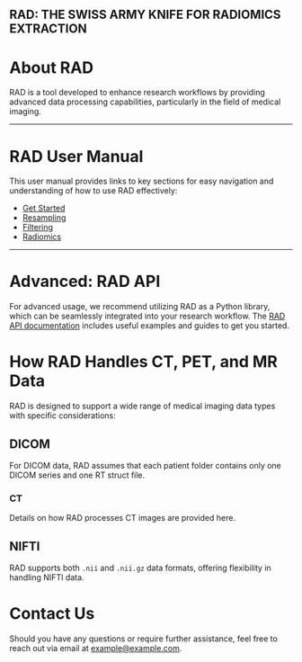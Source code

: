RAD: THE SWISS ARMY KNIFE FOR RADIOMICS EXTRACTION
---
# About RAD

RAD is a tool developed to enhance research workflows by providing advanced data processing capabilities, particularly in the field of medical imaging.

---

# RAD User Manual

This user manual provides links to key sections for easy navigation and understanding of how to use RAD effectively:

- [Get Started](get_started.md)
- [Resampling](resampling.md)
- [Filtering](filtering.md)
- [Radiomics](radiomics.md)

---

# Advanced: RAD API

For advanced usage, we recommend utilizing RAD as a Python library, which can be seamlessly integrated into your research workflow. The [RAD API documentation](api.md) includes useful examples and guides to get you started.

# How RAD Handles CT, PET, and MR Data

RAD is designed to support a wide range of medical imaging data types with specific considerations:

## DICOM

For DICOM data, RAD assumes that each patient folder contains only one DICOM series and one RT struct file.

### CT

Details on how RAD processes CT images are provided here.

## NIFTI

RAD supports both `.nii` and `.nii.gz` data formats, offering flexibility in handling NIFTI data.

# Contact Us

Should you have any questions or require further assistance, feel free to reach out via email at [example@example.com](mailto:example@example.com).
